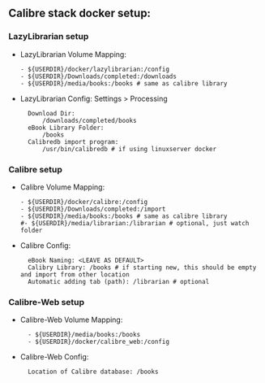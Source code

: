 ## Calibre stack docker setup:

### LazyLibrarian setup

- LazyLibrarian Volume Mapping:
	```
  - ${USERDIR}/docker/lazylibrarian:/config
  - ${USERDIR}/Downloads/completed:/downloads
  - ${USERDIR}/media/books:/books # same as calibre library
  ```
  
- LazyLibrarian Config: Settings > Processing
  ```
	Download Dir: 
		/downloads/completed/books
	eBook Library Folder: 
		/books
	Calibredb import program: 
		/usr/bin/calibredb # if using linuxserver docker
  ```

### Calibre setup

- Calibre Volume Mapping:
  ```
  - ${USERDIR}/docker/calibre:/config
  - ${USERDIR}/Downloads/completed:/import
  - ${USERDIR}/media/books:/books # same as calibre library
  #- ${USERDIR}/media/librarian:/librarian # optional, just watch folder
  ```
  
- Calibre Config:
  ```
	eBook Naming: <LEAVE AS DEFAULT>
	Calibry Library: /books # if starting new, this should be empty and import from other location
	Automatic adding tab (path): /librarian # optional
  ```

### Calibre-Web setup

- Calibre-Web Volume Mapping:
  ```
	- ${USERDIR}/media/books:/books
	- ${USERDIR}/docker/calibre_web:/config
  ```
- Calibre-Web Config:
  ```
	Location of Calibre database: /books
  ```
